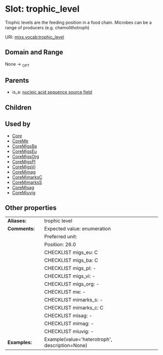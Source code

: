 
# Slot: trophic_level


Trophic levels are the feeding position in a food chain. Microbes can be a range of producers (e.g. chemolithotroph)

URI: [mixs.vocab:trophic_level](https://w3id.org/mixs/vocab/trophic_level)


## Domain and Range

None ->  <sub>OPT</sub> 

## Parents

 *  is_a: [nucleic acid sequence source field](nucleic_acid_sequence_source_field.md)

## Children


## Used by

 * [Core](Core.md)
 * [CoreMe](CoreMe.md)
 * [CoreMigsBa](CoreMigsBa.md)
 * [CoreMigsEu](CoreMigsEu.md)
 * [CoreMigsOrg](CoreMigsOrg.md)
 * [CoreMigsPl](CoreMigsPl.md)
 * [CoreMigsVi](CoreMigsVi.md)
 * [CoreMimag](CoreMimag.md)
 * [CoreMimarksC](CoreMimarksC.md)
 * [CoreMimarksS](CoreMimarksS.md)
 * [CoreMisag](CoreMisag.md)
 * [CoreMiuvig](CoreMiuvig.md)

## Other properties

|  |  |  |
| --- | --- | --- |
| **Aliases:** | | trophic level |
| **Comments:** | | Expected value: enumeration |
|  | | Preferred unit:  |
|  | | Position: 26.0 |
|  | | CHECKLIST migs_eu: C |
|  | | CHECKLIST migs_ba: C |
|  | | CHECKLIST migs_pl: - |
|  | | CHECKLIST migs_vi: - |
|  | | CHECKLIST migs_org: - |
|  | | CHECKLIST me: - |
|  | | CHECKLIST mimarks_s: - |
|  | | CHECKLIST mimarks_c: C |
|  | | CHECKLIST misag: - |
|  | | CHECKLIST mimag: - |
|  | | CHECKLIST miuvig: - |
| **Examples:** | | Example(value='heterotroph', description=None) |

